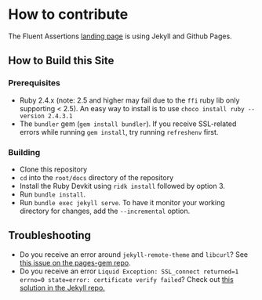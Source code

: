 # How to contribute

The Fluent Assertions [landing page](https://fluentassertions.com) is using Jekyll and Github Pages.

## How to Build this Site

### Prerequisites

* Ruby 2.4.x (note: 2.5 and higher may fail due to the `ffi` ruby lib only supporting < 2.5). An easy way to install is to use `choco install ruby --version 2.4.3.1`  
* The `bundler` gem (`gem install bundler`). If you receive SSL-related errors while running `gem install`, try running `refreshenv` first.

### Building

* Clone this repository
* `cd` into the `root/docs` directory of the repository
* Install the Ruby Devkit using `ridk install` followed by option 3.
* Run `bundle install`.
* Run `bundle exec jekyll serve`. To have it monitor your working directory for changes, add the `--incremental` option.

## Troubleshooting

* Do you receive an error around `jekyll-remote-theme` and `libcurl`? See [this issue on the pages-gem repo](https://github.com/github/pages-gem/issues/526).
* Do you receive an error `Liquid Exception: SSL_connect returned=1 errno=0 state=error: certificate verify failed`? Check out [this solution in the Jekyll repo.](https://github.com/jekyll/jekyll/issues/3985#issuecomment-294266874)
